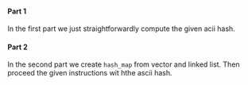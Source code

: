 #### Part 1

In the first part we just straightforwardly compute the given acii hash.

#### Part 2

In the second part we create  `hash_map` from vector and linked list. Then proceed the given instructions wit hthe ascii hash.
